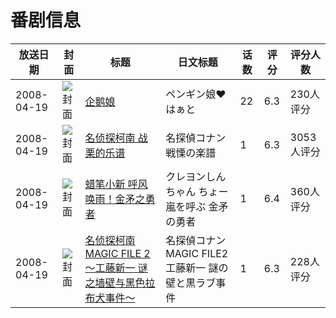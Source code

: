 # 番剧信息

|放送日期|封面|标题|日文标题|话数|评分|评分人数|
|---|---|---|---|---|---|---|
|2008-04-19|![封面](https://lain.bgm.tv/pic/cover/c/6a/4c/2487_ze2mu.jpg)|[企鹅娘](https://bangumi.tv/subject/2487)|ペンギン娘♥はぁと|22|6.3|230人评分|
|2008-04-19|![封面](https://lain.bgm.tv/pic/cover/c/9e/dc/2978_83Gs9.jpg)|[名侦探柯南 战栗的乐谱](https://bangumi.tv/subject/2978)|名探偵コナン 戦慄の楽譜|1|6.3|3053人评分|
|2008-04-19|![封面](https://lain.bgm.tv/pic/cover/c/15/bb/8997_zlDpH.jpg)|[蜡笔小新 呼风唤雨！金矛之勇者](https://bangumi.tv/subject/8997)|クレヨンしんちゃん ちょー嵐を呼ぶ 金矛の勇者|1|6.4|360人评分|
|2008-04-19|![封面](https://lain.bgm.tv/pic/cover/c/37/a3/38129_woE5j.jpg)|[名侦探柯南 MAGIC FILE 2 ～工藤新一 谜之墙壁与黑色拉布犬事件～](https://bangumi.tv/subject/38129)|名探偵コナン MAGIC FILE2 工藤新一 謎の壁と黒ラブ事件|1|6.3|228人评分|
